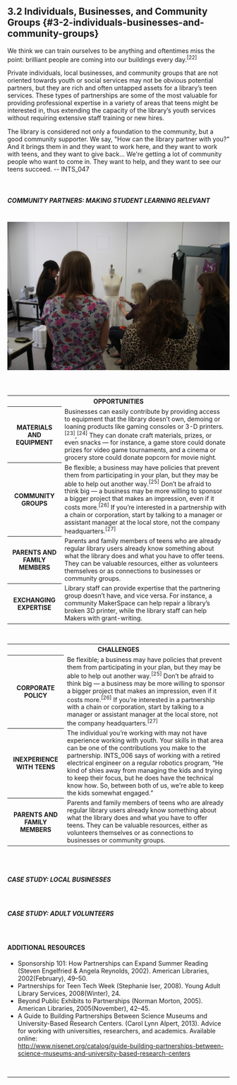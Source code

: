 ## 3.2 Individuals, Businesses, and Community Groups {#3-2-individuals-businesses-and-community-groups}

<div class="text"> We think we can train ourselves to be anything and oftentimes miss the point: brilliant people are coming into our buildings every day.<sup>[22]</sup></div>

Private individuals, local businesses, and community groups that are not oriented towards youth or social services may not be obvious potential partners, but they are rich and often untapped assets for a library’s teen services. These types of partnerships are some of the most valuable for providing professional expertise in a variety of areas that teens might be interested in, thus extending the capacity of the library’s youth services without requiring extensive staff training or new hires.

<div class="text"> The library is considered not only a foundation to the community, but a good community supporter. We say, &quot;How can the library partner with you?&quot; And it brings them in and they want to work here, and they want to work with teens, and they want to give back... We&#039;re getting a lot of community people who want to come in. They want to help, and they want to see our teens succeed. -- INTS_047</div>
<br>

<br>
<div class="table-format"><span class="title"><h5>COMMUNITY PARTNERS: MAKING STUDENT LEARNING RELEVANT<h5><br><img src="/assets/20160313ppl_demonstration_jpg.jpeg"></div>

<br>

<table class="heading-cell no-common-style"><tr>
<th colspan="2">OPPORTUNITIES</th></tr>
<tr>
<th>MATERIALS AND EQUIPMENT</th>
<td>Businesses can easily contribute by providing access to equipment that the library doesn’t own, demoing or loaning products like gaming consoles or 3-D printers.<sup>[23]</sup>,<sup>[24]</sup> They can donate craft materials, prizes, or even snacks — for instance, a game store could donate prizes for video game tournaments, and a cinema or grocery store could donate popcorn for movie night.</td>
</tr>
<tr>
<th>COMMUNITY GROUPS</th>
<td>Be flexible; a business may have policies that prevent them from participating in your plan, but they may be able to help out another way.<sup>[25]</sup> Don’t be afraid to think big — a business may be more willing to sponsor a bigger project that makes an impression, even if it costs more.<sup>[26]</sup> If you’re interested in a partnership with a chain or corporation, start by talking to a manager or assistant manager at the local store, not the company headquarters.<sup>[27]</sup></td>
</tr>
<tr>
<th>PARENTS AND FAMILY MEMBERS</th>
<td>Parents and family members of teens who are already regular library users already know something about what the library does and what you have to offer teens. They can be valuable resources, either as volunteers themselves or as connections to businesses or community groups.</td>
</tr>
<tr>
<th>EXCHANGING EXPERTISE</th>
<td>Library staff can provide expertise that the partnering group doesn’t have, and vice versa. For instance, a community MakerSpace can help repair a library’s broken 3D printer, while the library staff can help Makers with grant-writing.</td></tr>

</table>
<br>



<table class="heading-cell no-common-style"><tr>
<th colspan="2">CHALLENGES</th></tr>
<tr>
<th>CORPORATE POLICY</th>
<td>Be flexible; a business may have policies that prevent them from participating in your plan, but they may be able to help out another way.<sup>[25]</sup> Don’t be afraid to think big — a business may be more willing to sponsor a bigger project that makes an impression, even if it costs more.<sup>[26]</sup> If you’re interested in a partnership with a chain or corporation, start by talking to a manager or assistant manager at the local store, not the company headquarters.<sup>[27]</sup></td>
</tr>
<tr>
<th>INEXPERIENCE WITH TEENS</th>
<td>The individual you’re working with may not have experience working with youth. Your skills in that area can be one of the contributions you make to the partnership. INTS_006 says of working with a retired electrical engineer on a regular robotics program, “He kind of shies away from managing the kids and trying to keep their focus, but he does have the technical know how. So, between both of us, we&#039;re able to keep the kids somewhat engaged.”</td>
</tr>
<tr>
<th>PARENTS AND FAMILY MEMBERS</th>
<td>Parents and family members of teens who are already regular library users already know something about what the library does and what you have to offer teens. They can be valuable resources, either as volunteers themselves or as connections to businesses or community groups.</td>
</tr>
</table>
<br>

<br>

<div class="table-format"><span class="title"><h5>CASE STUDY: LOCAL BUSINESSES</h5></span></div>
<br>

<div class="table-format"><span class="title"><h5>CASE STUDY: ADULT VOLUNTEERS</h5></span></div>
<br>

<div class="text-wrapping1"><h4>ADDITIONAL RESOURCES</h4><ul><li>	Sponsorship 101: How Partnerships can Expand Summer Reading (Steven Engelfried & Angela Reynolds, 2002). American Libraries, 2002(February), 49–50.</li><li>Partnerships for Teen Tech Week (Stephanie Iser, 2008). Young Adult Library Services, 2008(Winter), 24.</li><li>Beyond Public Exhibits to Partnerships (Norman Morton, 2005). American Libraries, 2005(November), 42–45.</li><li>A Guide to Building Partnerships Between Science Museums and University-Based Research Centers. (Carol Lynn Alpert, 2013). Advice for working with universities, researchers, and academics. Available online: <br><a href="http://www.nisenet.org/catalog/guide-building-partnerships-between-science-museums-and-university-based-research-centers">http://www.nisenet.org/catalog/guide-building-partnerships-between-science-museums-and-university-based-research-centers</a></li></ul></div>

<br>

_________________________________________________________________
[^22]: Hill, Chrystie, Merrilee Proffitt, and Sharon Streams, eds. _IMLS Focus: Learning in Libraries_. Kansas City, MO: Institute of Museum and Library Services, 2015, 11.

[^23]: Iser, Stephanie. “Partnerships for Teen Tech Week.” _Young Adult Library Services_, 2008.

[^24]: Strock, Adrienne L. “Reaching beyond Library Walls: Strengthening Services and Opportunities through Partnerships and Collaborations.” _Young Adult Library Services_, 2014.

[^25]: Iser, Stephanie. “Partnerships for Teen Tech Week.” _Young Adult Library Services_, 2008.

[^26]: Engelfried, Steven, and Angela Reynolds. “Sponsorship 101: How Partnerships Can Expand Summer Reading.” _American Libraries_, 2002\.

[^27]: Iser, Stephanie. “Partnerships for Teen Tech Week.” _Young Adult Library Services_, 2008.